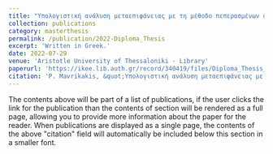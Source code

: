 ```yaml
---
title: "Υπολογιστική ανάλυση μεταεπιφάνειας με τη μέθοδο πεπερασμένων στοιχείων"
collection: publications
category: masterthesis
permalink: /publication/2022-Diploma_Thesis
excerpt: 'Written in Greek.'
date: 2022-07-29
venue: 'Aristotle University of Thessaloniki - Library'
paperurl: 'https://ikee.lib.auth.gr/record/340419/files/Diploma_Thesis_Mavrikakis_Parmenion_9086.pdf'
citation: 'P. Mavrikakis, &quot;Υπολογιστική ανάλυση μεταεπιφάνειας με τη μέθοδο πεπερασμένων στοιχείων,&quot; <i>IKEE</i>, Jul 2022.'
---
```

The contents above will be part of a list of publications, if the user clicks the link for the publication than the contents of section will be rendered as a full page, allowing you to provide more information about the paper for the reader. When publications are displayed as a single page, the contents of the above "citation" field will automatically be included below this section in a smaller font.
